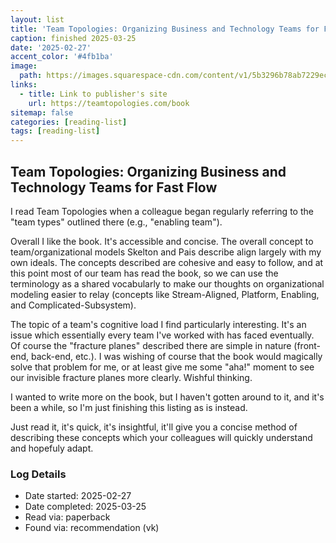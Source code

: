 ```yaml
---
layout: list
title: 'Team Topologies: Organizing Business and Technology Teams for Fast Flow'
caption: finished 2025-03-25
date: '2025-02-27'
accent_color: '#4fb1ba'
image: 
  path: https://images.squarespace-cdn.com/content/v1/5b3296b78ab7229ecafcf4ed/1566982599895-T0K28HX7RF7YJ2GE1D4K/TeamTop_cover_RGB_flat_stroke.jpg?format=1000w
links:
  - title: Link to publisher's site
    url: https://teamtopologies.com/book 
sitemap: false
categories: [reading-list]
tags: [reading-list]
---
```


## Team Topologies: Organizing Business and Technology Teams for Fast Flow

I read Team Topologies when a colleague began regularly referring to the "team types" outlined there (e.g., "enabling team").

Overall I like the book. It's accessible and concise. The overall concept to team/organizational models Skelton and Pais describe align largely with my own ideals. The concepts described are cohesive and easy to follow, and at this point most of our team has read the book, so we can use the terminology as a shared vocabularly to make our thoughts on organizational modeling easier to relay (concepts like Stream-Aligned, Platform, Enabling, and Complicated-Subsystem).

The topic of a team's cognitive load I find particularly interesting. It's an issue which essentially every team I've worked with has faced eventually. Of course the "fracture planes" described there are simple in nature (front-end, back-end, etc.). I was wishing of course that the book would magically solve that problem for me, or at least give me some "aha!" moment to see our invisible fracture planes more clearly. Wishful thinking.

I wanted to write more on the book, but I haven't gotten around to it, and it's been a while, so I'm just finishing this listing as is instead.

Just read it, it's quick, it's insightful, it'll give you a concise method of describing these concepts which your colleagues will quickly understand and hopefuly adapt.

### Log Details

- Date started: 2025-02-27
- Date completed: 2025-03-25
- Read via: paperback
- Found via: recommendation (vk)